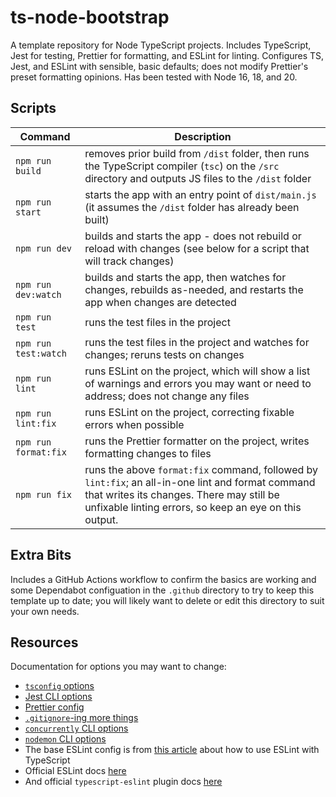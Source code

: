 # ts-node-bootstrap

A template repository for Node TypeScript projects. Includes TypeScript, Jest for testing, Prettier for formatting, and ESLint for linting. Configures TS, Jest, and ESLint with sensible, basic defaults; does not modify Prettier's preset formatting opinions. Has been tested with Node 16, 18, and 20.

## Scripts

| Command              | Description                                                                                                                                                                                             |
| -------------------- | ------------------------------------------------------------------------------------------------------------------------------------------------------------------------------------------------------- |
| `npm run build`      | removes prior build from `/dist` folder, then runs the TypeScript compiler (`tsc`) on the `/src` directory and outputs JS files to the `/dist` folder                                                   |
| `npm run start`      | starts the app with an entry point of `dist/main.js` (it assumes the `/dist` folder has already been built)                                                                                             |
| `npm run dev`        | builds and starts the app - does not rebuild or reload with changes (see below for a script that will track changes)                                                                                    |
| `npm run dev:watch`  | builds and starts the app, then watches for changes, rebuilds as-needed, and restarts the app when changes are detected                                                                                 |
| `npm run test`       | runs the test files in the project                                                                                                                                                                      |
| `npm run test:watch` | runs the test files in the project and watches for changes; reruns tests on changes                                                                                                                     |
| `npm run lint`       | runs ESLint on the project, which will show a list of warnings and errors you may want or need to address; does not change any files                                                                    |
| `npm run lint:fix`   | runs ESLint on the project, correcting fixable errors when possible                                                                                                                                     |
| `npm run format:fix` | runs the Prettier formatter on the project, writes formatting changes to files                                                                                                                          |
| `npm run fix`        | runs the above `format:fix` command, followed by `lint:fix`; an all-in-one lint and format command that writes its changes. There may still be unfixable linting errors, so keep an eye on this output. |

## Extra Bits

Includes a GitHub Actions workflow to confirm the basics are working and some Dependabot configuation in the `.github` directory to try to keep this template up to date; you will likely want to delete or edit this directory to suit your own needs.

## Resources

Documentation for options you may want to change:

- [`tsconfig` options](https://www.typescriptlang.org/docs/handbook/tsconfig-json.html)
- [Jest CLI options](https://jestjs.io/docs/cli)
- [Prettier config](https://prettier.io/docs/en/configuration.html)
- [`.gitignore`-ing more things](https://github.com/github/gitignore/blob/main/Node.gitignore)
- [`concurrently` CLI options](https://www.npmjs.com/package/concurrently)
- [`nodemon` CLI options](https://www.npmjs.com/package/nodemon)
- The base ESLint config is from [this article](https://khalilstemmler.com/blogs/typescript/eslint-for-typescript/) about how to use ESLint with TypeScript
- Official ESLint docs [here](https://eslint.org/docs/latest/)
- And official `typescript-eslint` plugin docs [here](https://typescript-eslint.io/)
